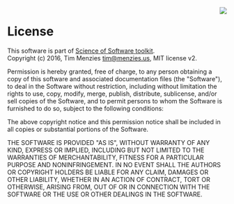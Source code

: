 <img align=right src="https://i.redditmedia.com/X0NEfHd3PgQXZytcHrIZOT9D_86Bdt5KJsuqii1DTV0.jpg?w=216&s=ef0bbb408e3d60b4b95fe935d62f3b4f" >

# License

This software is part of 
[Science of Software toolkit](http://github.com/lessen/src/master/README.md).   
Copyright (c) 2016, Tim Menzies tim@menzies.us, MIT
license v2.

Permission is hereby granted, free of charge, to any person obtaining a copy
of this software and associated documentation files (the "Software"), to deal
in the Software without restriction, including without limitation the rights
to use, copy, modify, merge, publish, distribute, sublicense, and/or sell
copies of the Software, and to permit persons to whom the Software is
furnished to do so, subject to the following conditions:

The above copyright notice and this permission notice shall be included in all
copies or substantial portions of the Software.

THE SOFTWARE IS PROVIDED "AS IS", WITHOUT WARRANTY OF ANY KIND, EXPRESS OR
IMPLIED, INCLUDING BUT NOT LIMITED TO THE WARRANTIES OF MERCHANTABILITY,
FITNESS FOR A PARTICULAR PURPOSE AND NONINFRINGEMENT. IN NO EVENT SHALL THE
AUTHORS OR COPYRIGHT HOLDERS BE LIABLE FOR ANY CLAIM, DAMAGES OR OTHER
LIABILITY, WHETHER IN AN ACTION OF CONTRACT, TORT OR OTHERWISE, ARISING FROM,
OUT OF OR IN CONNECTION WITH THE SOFTWARE OR THE USE OR OTHER DEALINGS IN THE
SOFTWARE.
